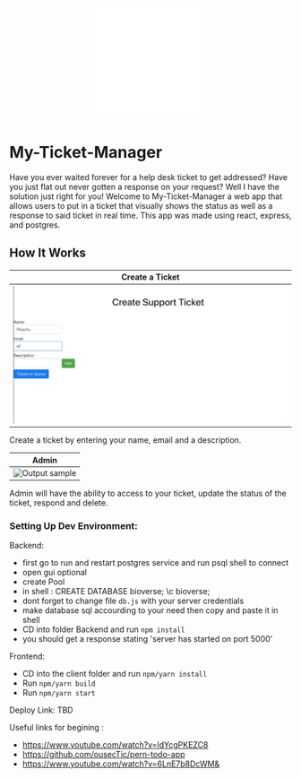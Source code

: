 <p align="center">
   <img src="my-ticket-manager/client/public/icon.gif" height=200 width=200> 
</p>

# My-Ticket-Manager

Have you ever waited forever for a help desk ticket to get addressed? Have you just flat out never gotten a response on your request? Well I have the solution just right for you! Welcome to My-Ticket-Manager a web app that allows users to put in a ticket that visually shows the status as well as a response to said ticket in real time. This app was made using react, express, and postgres.

## How It Works

|     Create a Ticket                   
| ------------------------- |
| ![Output sample](my-ticket-manager/client/public/create-ticket.gif)| 

Create a ticket by entering your name, email and a description.

|     Admin                   
| ------------------------- |
| ![Output sample](my-ticket-manager/client/public/admin.gif)| 

Admin will have the ability to access to your ticket, update the status of the ticket, respond and delete.

### Setting Up Dev Environment:
Backend:
- first go to run and restart postgres service and run psql shell to connect
- open gui optional
- create Pool
- in shell : CREATE DATABASE bioverse;   \c bioverse;
- dont forget to change file `db.js` with your server credentials
- make database sql accourding to your need then copy and paste it in shell
- CD into folder Backend and run `npm install`
- you should get a response stating 'server has started on port 5000'

Frontend:
- CD into the client folder and run `npm/yarn install`
- Run `npm/yarn build`
- Run `npm/yarn start`

Deploy Link: TBD

Useful links for begining :

- https://www.youtube.com/watch?v=ldYcgPKEZC8
- https://github.com/ousecTic/pern-todo-app
- https://www.youtube.com/watch?v=6LnE7b8DcWM&
